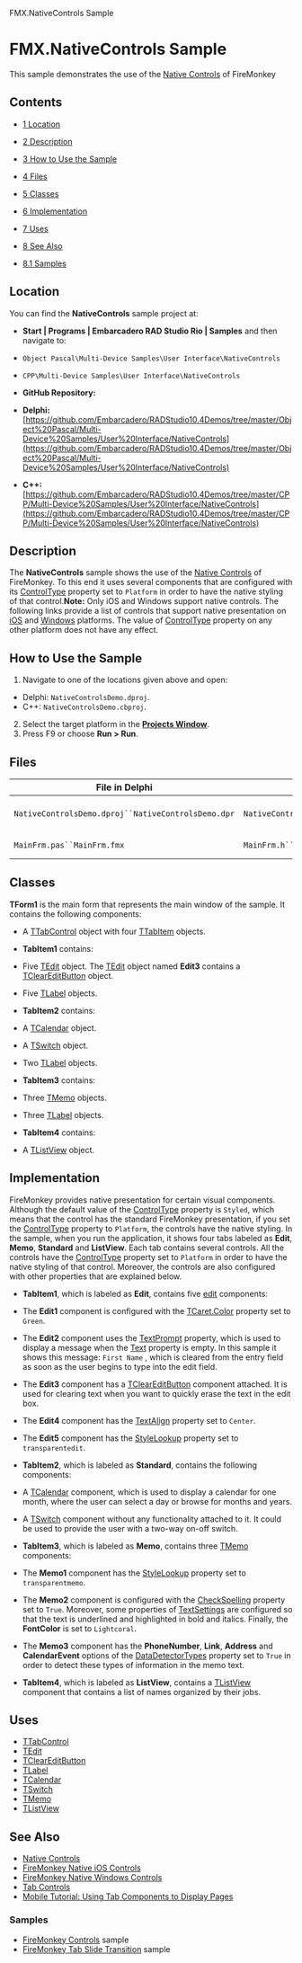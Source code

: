 FMX.NativeControls Sample[]()
# FMX.NativeControls Sample 


This sample demonstrates the use of the [Native Controls](http://docwiki.embarcadero.com/RADStudio/en/FireMonkey_Native_Controls) of FireMonkey
## Contents



* [1 Location](#Location)
* [2 Description](#Description)
* [3 How to Use the Sample](#How_to_Use_the_Sample)
* [4 Files](#Files)
* [5 Classes](#Classes)
* [6 Implementation](#Implementation)
* [7 Uses](#Uses)
* [8 See Also](#See_Also)

* [8.1 Samples](#Samples)


## Location 

You can find the **NativeControls** sample project at:
* **Start | Programs | Embarcadero RAD Studio Rio | Samples** and then navigate to:

* `Object Pascal\Multi-Device Samples\User Interface\NativeControls`
* `CPP\Multi-Device Samples\User Interface\NativeControls`

* **GitHub Repository:**

* **Delphi:**[https://github.com/Embarcadero/RADStudio10.4Demos/tree/master/Object%20Pascal/Multi-Device%20Samples/User%20Interface/NativeControls](https://github.com/Embarcadero/RADStudio10.4Demos/tree/master/Object%20Pascal/Multi-Device%20Samples/User%20Interface/NativeControls)
* **C++:**[https://github.com/Embarcadero/RADStudio10.4Demos/tree/master/CPP/Multi-Device%20Samples/User%20Interface/NativeControls](https://github.com/Embarcadero/RADStudio10.4Demos/tree/master/CPP/Multi-Device%20Samples/User%20Interface/NativeControls)

## Description 

The **NativeControls** sample shows the use of the [Native Controls](http://docwiki.embarcadero.com/RADStudio/en/FireMonkey_Native_Controls) of FireMonkey. To this end it uses several components that are configured with its [ControlType](http://docwiki.embarcadero.com/Libraries/en/FMX.Controls.Presentation.TPresentedControl.ControlType) property set to `Platform` in order to have the native styling of that control.**Note:** Only iOS and Windows support native controls. The following links provide a list of controls that support native presentation on [iOS](http://docwiki.embarcadero.com/RADStudio/en/FireMonkey_Native_iOS_Controls) and [Windows](http://docwiki.embarcadero.com/RADStudio/en/FireMonkey_Native_Windows_Controls) platforms. The value of [ControlType](http://docwiki.embarcadero.com/Libraries/en/FMX.Controls.Presentation.TPresentedControl.ControlType) property on any other platform does not have any effect.
## How to Use the Sample 


1.  Navigate to one of the locations given above and open:

*  Delphi: `NativeControlsDemo.dproj`.
*  C++: `NativeControlsDemo.cbproj`.

2.  Select the target platform in the **[Projects Window](http://docwiki.embarcadero.com/RADStudio/en/Projects_Window)**.
3.  Press F9 or choose **Run > Run**.

## Files 



| File in Delphi                                   | File in C++                                       | Contains          |
|--------------------------------------------------|---------------------------------------------------|-------------------|
|`NativeControlsDemo.dproj``NativeControlsDemo.dpr`|`NativeControlsDemo.cbproj``NativeControlsDemo.cpp`|The project itself.|
|`MainFrm.pas``MainFrm.fmx`                        |`MainFrm.h``MainFrm.cpp``MainFrm.fmx`              |The main form.     |


## Classes 

**TForm1** is the main form that represents the main window of the sample. It contains the following components:
*  A [TTabControl](http://docwiki.embarcadero.com/Libraries/en/FMX.TabControl.TTabControl) object with four [TTabItem](http://docwiki.embarcadero.com/Libraries/en/FMX.TabControl.TTabItem) objects.

* **TabItem1** contains:

*  Five [TEdit](http://docwiki.embarcadero.com/Libraries/en/FMX.Edit.TEdit) object. The [TEdit](http://docwiki.embarcadero.com/Libraries/en/FMX.Edit.TEdit) object named **Edit3** contains a [TClearEditButton](http://docwiki.embarcadero.com/Libraries/en/FMX.Edit.TClearEditButton) object.
*  Five [TLabel](http://docwiki.embarcadero.com/Libraries/en/FMX.StdCtrls.TLabel) objects.

* **TabItem2** contains:

*  A [TCalendar](http://docwiki.embarcadero.com/Libraries/en/FMX.Calendar.TCalendar) object.
*  A [TSwitch](http://docwiki.embarcadero.com/Libraries/en/FMX.StdCtrls.TSwitch) object.
*  Two [TLabel](http://docwiki.embarcadero.com/Libraries/en/FMX.StdCtrls.TLabel) objects.

* **TabItem3** contains:

*  Three [TMemo](http://docwiki.embarcadero.com/Libraries/en/FMX.Memo.TMemo) objects.
*  Three [TLabel](http://docwiki.embarcadero.com/Libraries/en/FMX.StdCtrls.TLabel) objects.

* **TabItem4** contains:

*  A [TListView](http://docwiki.embarcadero.com/Libraries/en/FMX.ListView.TListView) object.

## Implementation 

FireMonkey provides native presentation for certain visual components. Although the default value of the [ControlType](http://docwiki.embarcadero.com/Libraries/en/FMX.Controls.Presentation.TPresentedControl.ControlType) property is `Styled`, which means that the control has the standard FireMonkey presentation, if you set the [ControlType](http://docwiki.embarcadero.com/Libraries/en/FMX.Controls.Presentation.TPresentedControl.ControlType) property to `Platform`, the controls have the native styling. In the sample, when you run the application, it shows four tabs labeled as **Edit**, **Memo**, **Standard** and **ListView**. Each tab contains several controls. All the controls have the [ControlType](http://docwiki.embarcadero.com/Libraries/en/FMX.Controls.Presentation.TPresentedControl.ControlType) property set to `Platform` in order to have the native styling of that control. Moreover, the controls are also configured with other properties that are explained below.
* **TabItem1**, which is labeled as **Edit**, contains five [edit](http://docwiki.embarcadero.com/Libraries/en/FMX.Edit.TEdit) components:

*  The **Edit1** component is configured with the [TCaret.Color](http://docwiki.embarcadero.com/Libraries/en/FMX.Controls.TCaret.Color) property set to `Green`.
*  The **Edit2** component uses the [TextPrompt](http://docwiki.embarcadero.com/Libraries/en/FMX.Edit.TCustomEdit.TextPrompt) property, which is used to display a message when the [Text](http://docwiki.embarcadero.com/Libraries/en/FMX.Edit.TCustomEdit.Text) property is empty. In this sample it shows this message: `First Name` , which is cleared from the entry field as soon as the user begins to type into the edit field.
*  The **Edit3** component has a [TClearEditButton](http://docwiki.embarcadero.com/Libraries/en/FMX.Edit.TClearEditButton) component attached. It is used for clearing text when you want to quickly erase the text in the edit box.
*  The **Edit4** component has the [TextAlign](http://docwiki.embarcadero.com/Libraries/en/FMX.Edit.TCustomEdit.TextAlign) property set to `Center`.
*  The **Edit5** component has the [StyleLookup](http://docwiki.embarcadero.com/Libraries/en/FMX.Edit.TEdit.StyleLookup) property set to `transparentedit`.

* **TabItem2**, which is labeled as **Standard**, contains the following components:

*  A [TCalendar](http://docwiki.embarcadero.com/Libraries/en/FMX.Calendar.TCalendar) component, which is used to display a calendar for one month, where the user can select a day or browse for months and years.
*  A [TSwitch](http://docwiki.embarcadero.com/Libraries/en/FMX.StdCtrls.TSwitch) component without any functionality attached to it. It could be used to provide the user with a two-way on-off switch.

* **TabItem3**, which is labeled as **Memo**, contains three [TMemo](http://docwiki.embarcadero.com/Libraries/en/FMX.Memo.TMemo) components:

*  The **Memo1** component has the [StyleLookup](http://docwiki.embarcadero.com/Libraries/en/FMX.Edit.TEdit.StyleLookup) property set to `transparentmemo`.
*  The **Memo2** component is configured with the [CheckSpelling](http://docwiki.embarcadero.com/Libraries/en/FMX.Memo.TMemo.CheckSpelling) property set to `True`. Moreover, some properties of [TextSettings](http://docwiki.embarcadero.com/Libraries/en/FMX.Memo.TCustomMemo.TextSettings) are configured so that the text is underlined and highlighted in bold and italics. Finally, the **FontColor** is set to `Lightcoral`.
*  The **Memo3** component has the **PhoneNumber**, **Link**, **Address** and **CalendarEvent** options of the [DataDetectorTypes](http://docwiki.embarcadero.com/Libraries/en/FMX.Memo.TCustomMemo.DataDetectorTypes) property set to `True` in order to detect these types of information in the memo text.

* **TabItem4**, which is labeled as **ListView**, contains a [TListView](http://docwiki.embarcadero.com/Libraries/en/FMX.ListView.TListView) component that contains a list of names organized by their jobs.

## Uses 


* [TTabControl](http://docwiki.embarcadero.com/Libraries/en/FMX.TabControl.TTabControl)
* [TEdit](http://docwiki.embarcadero.com/Libraries/en/FMX.Edit.TEdit)
* [TClearEditButton](http://docwiki.embarcadero.com/Libraries/en/FMX.Edit.TClearEditButton)
* [TLabel](http://docwiki.embarcadero.com/Libraries/en/FMX.StdCtrls.TLabel)
* [TCalendar](http://docwiki.embarcadero.com/Libraries/en/FMX.Calendar.TCalendar)
* [TSwitch](http://docwiki.embarcadero.com/Libraries/en/FMX.StdCtrls.TSwitch)
* [TMemo](http://docwiki.embarcadero.com/Libraries/en/FMX.Memo.TMemo)
* [TListView](http://docwiki.embarcadero.com/Libraries/en/FMX.ListView.TListView)

## See Also 


* [Native Controls](http://docwiki.embarcadero.com/RADStudio/en/FireMonkey_Native_Controls)
* [FireMonkey Native iOS Controls](http://docwiki.embarcadero.com/RADStudio/en/FireMonkey_Native_iOS_Controls)
* [FireMonkey Native Windows Controls](http://docwiki.embarcadero.com/RADStudio/en/FireMonkey_Native_Windows_Controls)
* [Tab Controls](http://docwiki.embarcadero.com/RADStudio/en/Tab_Controls)
* [Mobile Tutorial: Using Tab Components to Display Pages](http://docwiki.embarcadero.com/RADStudio/en/Mobile_Tutorial:_Using_Tab_Components_to_Display_Pages_(iOS_and_Android))

### Samples 


* [FireMonkey Controls](http://docwiki.embarcadero.com/CodeExamples/en/FMX.ControlsDemo_Sample) sample
* [FireMonkey Tab Slide Transition](http://docwiki.embarcadero.com/CodeExamples/en/FMX.TabSlideTransition_Sample) sample





